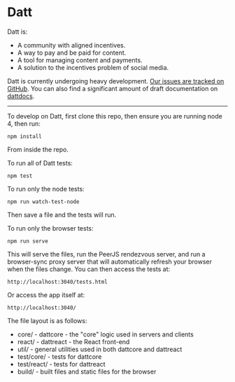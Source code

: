 Datt
====
Datt is:
- A community with aligned incentives.
- A way to pay and be paid for content.
- A tool for managing content and payments.
- A solution to the incentives problem of social media.

Datt is currently undergoing heavy development. [Our issues are tracked on
GitHub](https://github.com/dattnetwork/datt/issues). You can also find a
significant amount of draft documentation on
[dattdocs](https://github.com/dattnetwork/dattdocs).

---------------------

To develop on Datt, first clone this repo, then ensure you are running node 4,
then run:
```
npm install
```
From inside the repo.

To run all of Datt tests:
```
npm test
```

To run only the node tests:
```
npm run watch-test-node
```

Then save a file and the tests will run.

To run only the browser tests:
```
npm run serve
```

This will serve the files, run the PeerJS rendezvous server, and run a
browser-sync proxy server that will automatically refresh your browser when the
files change. You can then access the tests at:

```
http://localhost:3040/tests.html
```

Or access the app itself at:

```
http://localhost:3040/
```

The file layout is as follows:
- core/ - dattcore - the "core" logic used in servers and clients
- react/ - dattreact - the React front-end
- util/ - general utilities used in both dattcore and dattreact
- test/core/ - tests for dattcore
- test/react/ - tests for dattreact
- build/ - built files and static files for the browser
